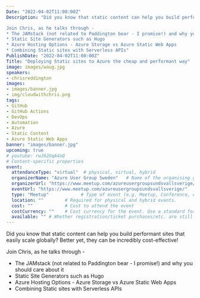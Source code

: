 ```yaml
---
Date: "2022-04-02T11:00:00Z"
Description: "Did you know that static content can help you build performant sites that easily scale globally? Better yet, they can be incredibly cost-effective!

Join Chris, as he talks through -
* The JAMstack (not related to Paddington bear - I promise!) and why you should care about it
* Static Site Generators such as Hugo
* Azure Hosting Options - Azure Storage vs Azure Static Web Apps
* Combining Static sites with Serverless APIs"
PublishDate: "2022-04-02T11:00:00Z"
Title: "Deploying Static sites to Azure the cheap and performant way"
image: images/waug.jpg
speakers:
- chrisreddington
images:
- images/banner.jpg
- img/cloudwithchris.png
tags:
- GitHub
- GitHub Actions
- DevOps
- Automation
- Azure
- Static Content
- Azure Static Web Apps
banner: "images/banner.jpg"
upcoming: true
# youtube: rwJ62UqA4oQ
# Content-specific properties
event:
  attendanceType: "virtual"  # physical, virtual, hybrid
  organizerName: "Azure User Group Sweden"   # Name of the organising group / event (e.g. Name of the conference)
  organizerUrl: "https://www.meetup.com/azureusergroupsundsvallsverige/"    # URL of the organising group
  eventUrl: "https://www.meetup.com/azureusergroupsundsvallsverige/"        # URL of the specific event, if applicable (e.g. a meetup talk, rather than the meehttps://www.meetup.com/
  type: "Meetup"            # Type of event (e.g. Meetup, Conference, etc.)
  location: ""        # Required for physical and hybrid events.
  cost: ""            # Cost to attend the event
  costCurrency: ""    # Cost currency for the event. Use a standard format - http://en.wikipedia.org/wiki/ISO_4217
  available: "" # Whether registration/ticket purchases/etc. are still available (true/false). Defaults to false when event is in past.
---
```

Did you know that static content can help you build performant sites that easily scale globally? Better yet, they can be incredibly cost-effective!

Join Chris, as he talks through -
* The JAMstack (not related to Paddington bear - I promise!) and why you should care about it
* Static Site Generators such as Hugo
* Azure Hosting Options - Azure Storage vs Azure Static Web Apps
* Combining Static sites with Serverless APIs
